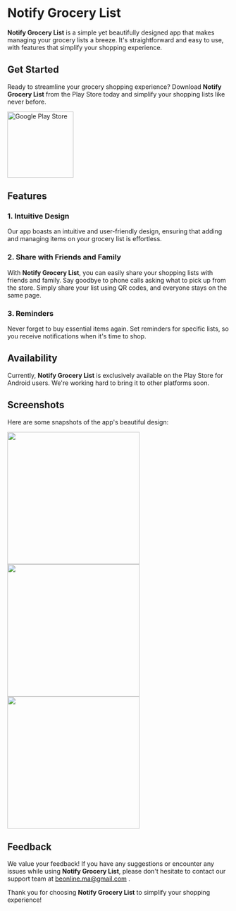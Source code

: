 # Notify Grocery List

**Notify Grocery List** is a simple yet beautifully designed app that makes managing your grocery lists a breeze. It's straightforward and easy to use, with features that simplify your shopping experience.

## Get Started
Ready to streamline your grocery shopping experience? Download **Notify Grocery List** from the Play Store today and simplify your shopping lists like never before.

<a href="https://play.google.com/store/apps/details?id=com.beonma.notify" target="_blank"><img src="https://www.freepnglogos.com/uploads/play-store-logo-png/play-store-logo-nisi-filters-australia-11.png" alt="Google Play Store" width="150" /></a>

## Features

### 1. Intuitive Design
Our app boasts an intuitive and user-friendly design, ensuring that adding and managing items on your grocery list is effortless.

### 2. Share with Friends and Family
With **Notify Grocery List**, you can easily share your shopping lists with friends and family. Say goodbye to phone calls asking what to pick up from the store. Simply share your list using QR codes, and everyone stays on the same page.

### 3. Reminders
Never forget to buy essential items again. Set reminders for specific lists, so you receive notifications when it's time to shop.

## Availability
Currently, **Notify Grocery List** is exclusively available on the Play Store for Android users. We're working hard to bring it to other platforms soon.


## Screenshots
Here are some snapshots of the app's beautiful design:

<img src="https://play-lh.googleusercontent.com/LVaN-20w-QDVgXp86wker89kOvolK1AIqa_4koumXj8okYPWi80Vg-z_2wRrAcwmBfc=w2560-h1440" height="300" />
<img src="https://play-lh.googleusercontent.com/BmT1WVgDjpjY0QwF1yDGZ_stZB3b_qnQ75gh4THirAok2Nh80Zs86Xl0xkoP5l3x3NE=w2560-h1440" height="300" />
<img src="https://play-lh.googleusercontent.com/sxe4Hsi-FjAX2gIaDDi_nvMUbuqfbKnCAWJ38THST7sMRRkZALknbaNj_KBXvBaYfaU=w2560-h1440" height="300" />

## Feedback
We value your feedback! If you have any suggestions or encounter any issues while using **Notify Grocery List**, please don't hesitate to contact our support team at beonline.ma@gmail.com .

Thank you for choosing **Notify Grocery List** to simplify your shopping experience!

